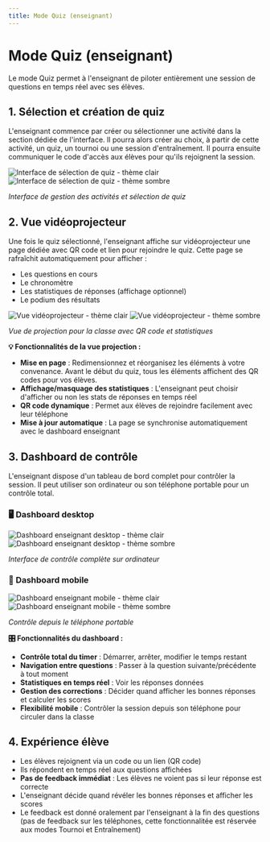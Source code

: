 ```yaml
---
title: Mode Quiz (enseignant)
---
```


# Mode Quiz (enseignant)

Le mode Quiz permet à l'enseignant de piloter entièrement une session de questions en temps réel avec ses élèves.

## 1. Sélection et création de quiz

L'enseignant commence par créer ou sélectionner une activité dans la section dédiée de l'interface. Il pourra alors créer au choix, à partir de cette activité, un quiz, un tournoi ou une session d'entraînement. Il pourra ensuite communiquer le code d'accès aux élèves pour qu'ils rejoignent la session.

<div class="screenshot-container">
  <img src="/screenshots/activites-light.png" alt="Interface de sélection de quiz - thème clair" class="theme-screenshot screenshot-light">
  <img src="/screenshots/activites-dark.png" alt="Interface de sélection de quiz - thème sombre" class="theme-screenshot screenshot-dark">
  <p><em>Interface de gestion des activités et sélection de quiz</em></p>
</div>

## 2. Vue vidéoprojecteur

Une fois le quiz sélectionné, l'enseignant affiche sur vidéoprojecteur une page dédiée avec QR code et lien pour rejoindre le quiz. Cette page se rafraîchit automatiquement pour afficher :
- Les questions en cours
- Le chronomètre
- Les statistiques de réponses (affichage optionnel)
- Le podium des résultats

<div class="screenshot-container">
  <img src="/screenshots/projection-light.png" alt="Vue vidéoprojecteur - thème clair" class="theme-screenshot screenshot-light">
  <img src="/screenshots/projection-dark.png" alt="Vue vidéoprojecteur - thème sombre" class="theme-screenshot screenshot-dark">
  <p><em>Vue de projection pour la classe avec QR code et statistiques</em></p>
</div>

**💡 Fonctionnalités de la vue projection :**
- **Mise en page** : Redimensionnez et réorganisez les éléments à votre convenance. Avant le début du quiz, tous les éléments affichent des QR codes pour vos élèves.
- **Affichage/masquage des statistiques** : L'enseignant peut choisir d'afficher ou non les stats de réponses en temps réel
- **QR code dynamique** : Permet aux élèves de rejoindre facilement avec leur téléphone
- **Mise à jour automatique** : La page se synchronise automatiquement avec le dashboard enseignant

## 3. Dashboard de contrôle

L'enseignant dispose d'un tableau de bord complet pour contrôler la session. Il peut utiliser son ordinateur ou son téléphone portable pour un contrôle total.

<div class="screenshots-grid">
  <div class="screenshot-container">
    <h3>🖥️ Dashboard desktop</h3>
    <img src="/screenshots/dashboard-light.png" alt="Dashboard enseignant desktop - thème clair" class="theme-screenshot screenshot-light">
    <img src="/screenshots/dashboard-dark.png" alt="Dashboard enseignant desktop - thème sombre" class="theme-screenshot screenshot-dark">
    <p><em>Interface de contrôle complète sur ordinateur</em></p>
  </div>
  
  <div class="screenshot-container">
    <h3>📱 Dashboard mobile</h3>
    <img src="/screenshots/dashboard-phone-light.png" alt="Dashboard enseignant mobile - thème clair" class="theme-screenshot screenshot-light mobile-screenshot">
    <img src="/screenshots/dashboard-phone-dark.png" alt="Dashboard enseignant mobile - thème sombre" class="theme-screenshot screenshot-dark mobile-screenshot">
    <p><em>Contrôle depuis le téléphone portable</em></p>
  </div>
</div>

**🎛️ Fonctionnalités du dashboard :**
- **Contrôle total du timer** : Démarrer, arrêter, modifier le temps restant
- **Navigation entre questions** : Passer à la question suivante/précédente à tout moment
- **Statistiques en temps réel** : Voir les réponses données
- **Gestion des corrections** : Décider quand afficher les bonnes réponses et calculer les scores
- **Flexibilité mobile** : Contrôler la session depuis son téléphone pour circuler dans la classe

## 4. Expérience élève

- Les élèves rejoignent via un code ou un lien (QR code)
- Ils répondent en temps réel aux questions affichées
- **Pas de feedback immédiat** : Les élèves ne voient pas si leur réponse est correcte
- L'enseignant décide quand révéler les bonnes réponses et afficher les scores
- Le feedback est donné oralement par l'enseignant à la fin des questions (pas de feedback sur les téléphones, cette fonctionnalitée est réservée aux modes Tournoi et Entraînement)
